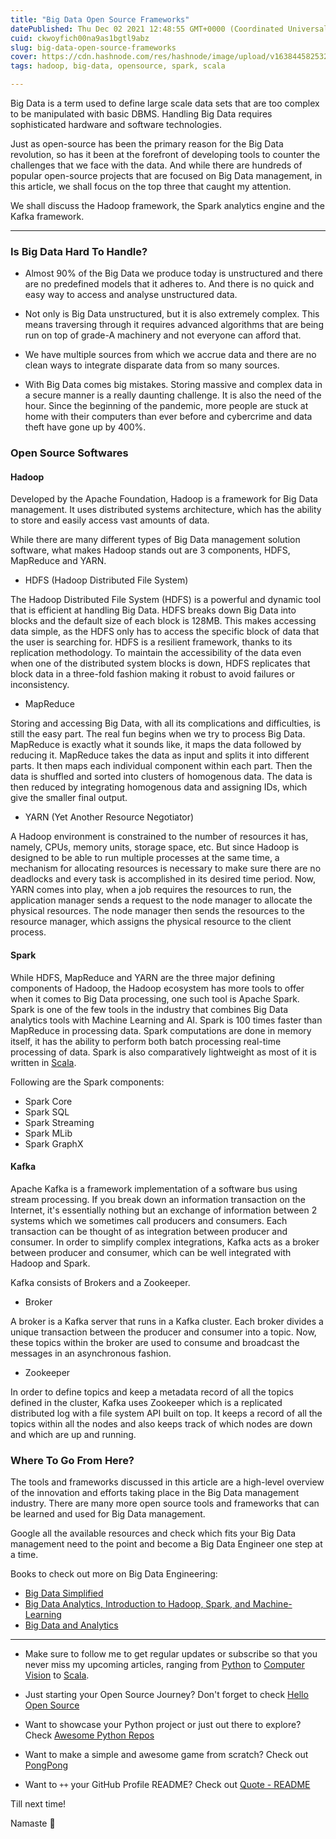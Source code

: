```yaml
---
title: "Big Data Open Source Frameworks"
datePublished: Thu Dec 02 2021 12:48:55 GMT+0000 (Coordinated Universal Time)
cuid: ckwoyfich00na9as1bgtl9abz
slug: big-data-open-source-frameworks
cover: https://cdn.hashnode.com/res/hashnode/image/upload/v1638445825326/h1sZBUeYa.png
tags: hadoop, big-data, opensource, spark, scala

---
```


Big Data is a term used to define large scale data sets that are too complex to be manipulated with basic DBMS. Handling Big Data requires sophisticated hardware and software technologies.

Just as open-source has been the primary reason for the Big Data revolution, so has it been at the forefront of developing tools to counter the challenges that we face with the data. And while there are hundreds of popular open-source projects that are focused on Big Data management, in this article, we shall focus on the top three that caught my attention.

We shall discuss the Hadoop framework, the Spark analytics engine and the Kafka framework.

---

### Is Big Data Hard To Handle?

- Almost 90% of the Big Data we produce today is unstructured and there are no predefined models that it adheres to. And there is no quick and easy way to access and analyse unstructured data.

- Not only is Big Data unstructured, but it is also extremely complex. This means traversing through it requires advanced algorithms that are being run on top of grade-A machinery and not everyone can afford that.

- We have multiple sources from which we accrue data and there are no clean ways to integrate disparate data from so many sources.

- With Big Data comes big mistakes. Storing massive and complex data in a secure manner is a really daunting challenge. It is also the need of the hour. Since the beginning of the pandemic, more people are stuck at home with their computers than ever before and cybercrime and data theft have gone up by 400%.

### Open Source Softwares

#### Hadoop

Developed by the Apache Foundation, Hadoop is a framework for Big Data management. It uses distributed systems architecture, which has the ability to store and easily access vast amounts of data.

While there are many different types of Big Data management solution software, what makes Hadoop stands out are 3 components, HDFS, MapReduce and YARN.

- HDFS (Hadoop Distributed File System)

The Hadoop Distributed File System (HDFS) is a powerful and dynamic tool that is efficient at handling Big Data. HDFS breaks down Big Data into blocks and the default size of each block is 128MB. This makes accessing data simple, as the HDFS only has to access the specific block of data that the user is searching for. HDFS is a resilient framework, thanks to its replication methodology. To maintain the accessibility of the data even when one of the distributed system blocks is down, HDFS replicates that block data in a three-fold fashion making it robust to avoid failures or inconsistency.

- MapReduce

Storing and accessing Big Data, with all its complications and difficulties, is still the easy part. The real fun begins when we try to process Big Data. MapReduce is exactly what it sounds like, it maps the data followed by reducing it. MapReduce takes the data as input and splits it into different parts. It then maps each individual component within each part. Then the data is shuffled and sorted into clusters of homogenous data. The data is then reduced by integrating homogenous data and assigning IDs, which give the smaller final output.

- YARN (Yet Another Resource Negotiator)

A Hadoop environment is constrained to the number of resources it has, namely, CPUs, memory units, storage space, etc. But since Hadoop is designed to be able to run multiple processes at the same time, a mechanism for allocating resources is necessary to make sure there are no deadlocks and every task is accomplished in its desired time period. Now, YARN comes into play, when a job requires the resources to run, the application manager sends a request to the node manager to allocate the physical resources. The node manager then sends the resources to the resource manager, which assigns the physical resource to the client process.

#### Spark

While HDFS, MapReduce and YARN are the three major defining components of Hadoop, the Hadoop ecosystem has more tools to offer when it comes to Big Data processing, one such tool is Apache Spark. Spark is one of the few tools in the industry that combines Big Data analytics tools with Machine Learning and AI. Spark is 100 times faster than MapReduce in processing data. Spark computations are done in memory itself, it has the ability to perform both batch processing real-time processing of data. Spark is also comparatively lightweight as most of it is written in [Scala](series/scala).

Following are the Spark components:

- Spark Core
- Spark SQL
- Spark Streaming
- Spark MLib
- Spark GraphX

#### Kafka

Apache Kafka is a framework implementation of a software bus using stream processing. If you break down an information transaction on the Internet, it's essentially nothing but an exchange of information between 2 systems which we sometimes call producers and consumers. Each transaction can be thought of as integration between producer and consumer. In order to simplify complex integrations, Kafka acts as a broker between producer and consumer, which can be well integrated with Hadoop and Spark.

Kafka consists of Brokers and a Zookeeper.

- Broker

A broker is a Kafka server that runs in a Kafka cluster. Each broker divides a unique transaction between the producer and consumer into a topic. Now, these topics within the broker are used to consume and broadcast the messages in an asynchronous fashion.

- Zookeeper

In order to define topics and keep a metadata record of all the topics defined in the cluster, Kafka uses Zookeeper which is a replicated distributed log with a file system API built on top. It keeps a record of all the topics within all the nodes and also keeps track of which nodes are down and which are up and running.

### Where To Go From Here?

The tools and frameworks discussed in this article are a high-level overview of the innovation and efforts taking place in the Big Data management industry. There are many more open source tools and frameworks that can be learned and used for Big Data management.

Google all the available resources and check which fits your Big Data management need to the point and become a Big Data Engineer one step at a time.

Books to check out more on Big Data Engineering:

- [Big Data Simplified](https://amzn.to/3DbHhYN)
- [Big Data Analytics, Introduction to Hadoop, Spark, and Machine-Learning](https://amzn.to/3phG2CF)
- [Big Data and Analytics](https://amzn.to/3rvFcoE)

---

- Make sure to follow me to get regular updates or subscribe so that you never miss my upcoming articles, ranging from [Python](series/python) to [Computer Vision](series/computer-vision) to [Scala](series/scala).

- Just starting your Open Source Journey? Don't forget to check [Hello Open Source](https://github.com/siddharth2016/hello-open-source)

- Want to showcase your Python project or just out there to explore? Check [Awesome Python Repos](https://github.com/siddharth2016/awesome-python-repos)

- Want to make a simple and awesome game from scratch? Check out [PongPong](https://github.com/siddharth2016/PongPong)

- Want to `++` your GitHub Profile README? Check out [Quote - README](https://github.com/marketplace/actions/quote-readme)

Till next time!

Namaste 🙏